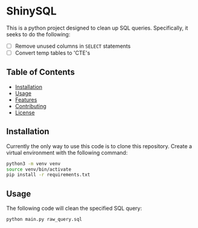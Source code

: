 # ShinySQL 

This is a python project designed to clean up SQL queries. Specifically, it seeks to do the following:

- [ ] Remove unused columns in `SELECT` statements
- [ ] Convert temp tables to 'CTE's

## Table of Contents

- [Installation](#installation)
- [Usage](#usage)
- [Features](#features)
- [Contributing](#contributing)
- [License](#license)

## Installation

Currently the only way to use this code is to clone this repository. Create a virtual environment with the following command:

```sh
python3 -m venv venv
source venv/bin/activate
pip install -r requirements.txt
```

## Usage

The following code will clean the specified SQL query:

```sh
python main.py raw_query.sql
```
<!-- ## Features -->
<!---->
<!-- TODO: Add features here -->

<!-- ## License -->
<!---->
<!-- TODO: Add license here -->
<!-- Mention the license under which your project is distributed. If you're unsure, you can include a link to the appropriate license file. -->

